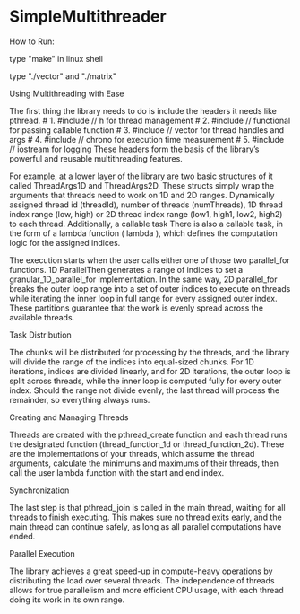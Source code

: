 # SimpleMultithreader

How to Run:

type "make" in linux shell

type "./vector" and "./matrix" 


Using Multithreading with Ease

The first thing the library needs to do is include the headers it needs like pthread. # 1. #include // h for thread management # 2. #include // functional for passing callable function # 3. #include // vector for thread handles and args # 4. #include // chrono for execution time measurement # 5. #include // iostream for logging These headers form the basis of the library’s powerful and reusable multithreading features.

For example, at a lower layer of the library are two basic structures of it called ThreadArgs1D and ThreadArgs2D. These structs simply wrap the arguments that threads need to work on 1D and 2D ranges. Dynamically assigned thread id (threadId), number of threads (numThreads), 1D thread index range (low, high) or 2D thread index range (low1, high1, low2, high2) to each thread. Additionally, a callable task
There is also a callable task, in the form of a lambda function ( lambda ), which defines the computation logic for the assigned indices.

The execution starts when the user calls either one of those two parallel_for functions. 1D ParallelThen generates a range of indices to set a granular_1D_parallel_for implementation. In the same way, 2D parallel_for breaks the outer loop range into a set of outer indices to execute on threads while iterating the inner loop in full range for every assigned outer index. These partitions guarantee that the work is evenly spread across the available threads.

Task Distribution

The chunks will be distributed for processing by the threads, and the library will divide the range of the indices into equal-sized chunks. For 1D iterations, indices are divided linearly, and for 2D iterations, the outer loop is split across threads, while the inner loop is computed fully for every outer index. Should the range not divide evenly, the last thread will process the remainder, so everything always runs.

Creating and Managing Threads

Threads are created with the pthread_create function and each thread runs the designated function (thread_function_1d or thread_function_2d). These are the implementations of your threads, which assume the thread arguments, calculate the minimums and maximums of their threads, then call the user lambda function with the start and end index.

Synchronization

The last step is that pthread_join is called in the main thread, waiting for all threads to finish executing. This makes sure no thread exits early, and the main thread can continue safely, as long as all parallel computations have ended.

Parallel Execution

The library achieves a great speed-up in compute-heavy operations by distributing the load over several threads. The independence of threads allows for true parallelism and more efficient CPU usage, with each thread doing its work in its own range.
